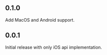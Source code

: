 ## 0.1.0

Add MacOS and Android support.

## 0.0.1

Initial release with only iOS api implementation.
